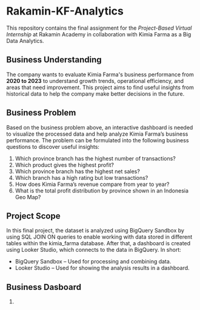 # **Rakamin-KF-Analytics**
This repository contains the final assignment for the *Project-Based Virtual Internship* at Rakamin Academy in collaboration with Kimia Farma as a Big Data Analytics.

## Business Understanding
The company wants to evaluate Kimia Farma's business performance from **2020 to 2023** to understand growth trends, operational efficiency, and areas that need improvement. This project aims to find useful insights from historical data to help the company make better decisions in the future.

## Business Problem
Based on the business problem above, an interactive dashboard is needed to visualize the processed data and help analyze Kimia Farma’s business performance. The problem can be formulated into the following business questions to discover useful insights:
1. Which province branch has the highest number of transactions?
2. Which product gives the highest profit?
3. Which province branch has the highest net sales?
4. Which branch has a high rating but low transactions?
5. How does Kimia Farma’s revenue compare from year to year?
6. What is the total profit distribution by province shown in an Indonesia Geo Map?

## Project Scope
In this final project, the dataset is analyzed using BigQuery Sandbox by using SQL JOIN ON queries to enable working with data stored in different tables within the kimia_farma database. After that, a dashboard is created using Looker Studio, which connects to the data in BigQuery.
In short:
* BigQuery Sandbox – Used for processing and combining data.
* Looker Studio – Used for showing the analysis results in a dashboard.

## Business Dasboard
1. 
